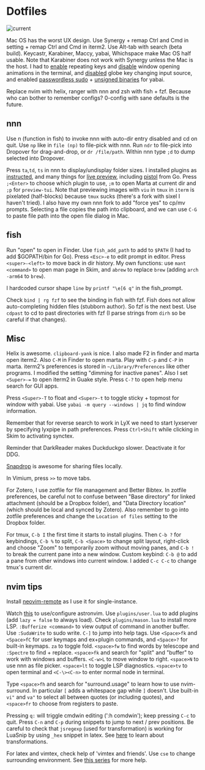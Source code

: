 # Dotfiles

![current](https://github.com/mortang2410/dotfiles/assets/3200308/98c18c21-6158-4701-8821-74c624f73ce2)

Mac OS has the worst UX design.
Use Synergy + remap Ctrl and Cmd in setting + remap Ctrl and Cmd in iterm2.
Use Alt-tab with search (beta build).
Keycastr, Karabiner, Maccy, yabai, Whichspace make Mac OS half usable. Note that Karabiner does not work with Synergy unless the Mac is the host. I had to [enable](https://www.macworld.com/article/351347/how-to-activate-key-repetition-through-the-macos-terminal.html) repeating keys and [disable](https://apple.stackexchange.com/questions/14001/how-to-turn-off-all-animations-on-os-x) window opening animations in the terminal, and [disabled](https://github.com/pqrs-org/Karabiner-Elements/issues/2981) globe key changing input source, and enabled [passwordless sudo](https://jefftriplett.com/2022/enable-sudo-without-a-password-on-macos/) + [unsigned binaries](https://github.com/koekeishiya/yabai/wiki/Disabling-System-Integrity-Protection) for yabai.

Replace nvim with helix, ranger with nnn and zsh with fish + fzf. Because who can bother to remember configs? 0-config with sane defaults is the future.

## nnn

Use n (function in fish) to invoke nnn with auto-dir entry disabled and cd on quit. Use `np` like in `file (np)` to file-pick with nnn. Run `ndr` to file-pick into Dropover for drag-and-drop, or `dr /file/path`. Within nnn type `;d` to dump selected into Dropover. 

Press `ta`,`td`, `ts` in nnn to display/undisplay folder sizes. I installed plugins as [instructed](https://github.com/jarun/nnn/tree/master/plugins), and many things for [live preview](https://github.com/jarun/nnn/blob/master/plugins/preview-tui#LL29), including [pistol](https://github.com/doronbehar/pistol#from-source) from Go. Press `;<Enter>` to choose which plugin to use, `;m` to open Marta at current dir and `;p` for `preview-tui`. Note that previewing images with `viu` in `tmux` in `iterm` is pixelated (half-blocks) because `tmux` sucks (there's a fork with sixel I haven't tried).
I also have my own nnn fork to add "force yes" to cp/mv prompts. Selecting a file copies the path into clipboard, and we can use `C-G` to paste file path into the open file dialog in Mac.

## fish

Run "open" to open in Finder. Use `fish_add_path` to add to `$PATH` (I had to add $GOPATH/bin for Go). Press `<Esc>-e` to edit prompt in editor. Press `<super>-<left>` to move back in dir history. My own functions: use `mant <command>` to open man page in Skim, and `abrew` to replace `brew` (adding `arch -arm64` to `brew`). 

I hardcoded cursor shape `line` by `printf "\e[6 q"` in the fish_prompt.

Check `bind | rg fzf` to see the binding in fish with fzf. Fish does not allow auto-completing hidden files (stubborn author). So fzf is the next best. Use `cdpast` to cd to past directories with fzf (I parse strings from `dirh` so be careful if that changes).

## Misc

Helix is awesome. `clipboard-yank` is nice.
I also made F2 in finder and marta open iterm2. Also `C-M` in Finder to open marta. Play with `C-p` and `C-P` in marta.
iterm2's preferences is stored in `~/Library/Preferences` like other programs. I modified the setting "dimming for inactive panes". Also I set `<Super>-=` to open iterm2 in Guake style.
Press `C-?` to open help menu search for GUI apps.

Press `<Super>-T` to float and `<Super>-t` to toggle sticky + topmost for window with yabai. Use `yabai -m query --windows | jq` to find window information. 

Remember that for reverse search to work in LyX we need to start lyxserver by specifying lyxpipe in path preferences. Press `Ctrl+Shift` while clicking in Skim to activating synctex.

Reminder that DarkReader makes Duckduckgo slower. Deactivate it for DDG.

[Snapdrop](https://snapdrop.net/#) is awesome for sharing files locally.

In Vimium, press `>>` to move tabs. 

For Zotero, I use zotfile for file management and Better Bibtex. In zotfile preferences, be careful not to confuse between "Base directory" for linked attachment (should be a Dropbox folder), and "Data Directory location" (which should be local and synced by Zotero). Also remember to go into zotfile preferences and change the `Location of files` setting to the  Dropbox folder.

For tmux, `C-b I` the first time it starts to install plugins. Then `C-b ?` for keybindings, `C-b %` to split, `C-b <Space>` to change split layout, right-click and choose "Zoom" to temporarily zoom without moving panes, and `C-b !` to break the current pane into a new window. Custom keybind: `C-b @` to add a pane from other windows into current window. I added `C-c C-c` to change tmux's current dir.

## nvim tips

Install [neovim-remote](https://github.com/mhinz/neovim-remote) as I use it for single-instance.

Watch [this](https://youtu.be/GEHPiZ10gOk) to use/configure astronvim. Use `plugins/user.lua` to add plugins (add `lazy = false` to always load). Check `plugins/mason.lua` to install more LSP.
`:Bufferize <command>` to view output of command in another buffer. Use `:SudaWrite` to sudo write. `C-]` to jump into help tags. Use `<Space>fk` and `<Space>fC` for user keymaps and ex+plugin commands, and `<Space>?` for built-in keymaps. `za` to toggle fold. `<space>fw` to find words by telescope and `:Spectre` to find + replace. `<space>fk` and search for "split" and "buffer" to work with windows and buffers. `<C-w>L` to move window to right.  `<space>N` to use nnn as file picker. `<space>lt` to toggle LSP diagnostics. `<space>tv` to open terminal and `<C-\><C-n>` to enter normal node in terminal.

Type `<space>fh` and search for "surround.usage" to learn how to use nvim-surround. In particular `[` adds a whitespace gap while `]` doesn't. Use built-in `vi"` and `va"` to select all between quotes (or including quotes), and `<space>fr` to choose from registers to paste.

Pressing `q:` will triggle cmdwin editing (':h comdwin'); keep pressing `C-c` to quit. Press `C-n` and `C-p` during snippets to jump to next / prev positions. Be careful to check that `jsregexp` (used for transformation) is working for LuaSnip by using `_hex` snippet in latex. See [here](https://stackoverflow.com/questions/57381007/vscode-if-else-conditions-in-user-defined-snippet?rq=1) to learn about transformations.

For latex and vimtex, check help of 'vimtex and friends'. Use `cse` to change surrounding environment. See [this series](https://www.ejmastnak.com/tutorials/vim-latex/luasnip/) for more help.
